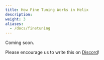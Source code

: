 ```yaml
---
title: How Fine Tuning Works in Helix
description:
weight: 3
aliases:
  - /docs/finetuning
---
```


Coming soon.

Please encourage us to write this on [Discord](https://discord.gg/VJftd844GE)!
